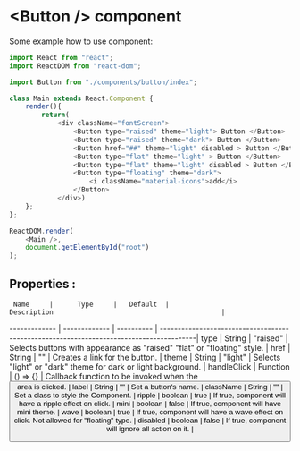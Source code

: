 # \<Button /> component 

Some example how to use component:

```javascript
import React from "react";
import ReactDOM from "react-dom";

import Button from "./components/button/index";

class Main extends React.Component {
    render(){
        return(
            <div className="fontScreen">
                <Button type="raised" theme="light"> Button </Button>
                <Button type="raised" theme="dark"> Button </Button>
                <Button href="##" theme="light" disabled > Button </Button>  
                <Button type="flat" theme="light" > Button </Button>
                <Button type="flat" theme="light" disabled > Button </Button>
                <Button type="floating" theme="dark">
                    <i className="material-icons">add</i>
                </Button>
            </div>)
    };
};

ReactDOM.render(
    <Main />,
    document.getElementById("root")
);
```
## Properties : 

     Name     |      Type     |   Default  |                                    Description                                          |          
------------- | ------------- | ---------- | ----------------------------------------------------------------------------------------| 
 type         |     String    |  "raised"  |  Selects buttons with appearance as "raised" "flat" or "floating" style.                | 
 href         |     String    |     ""     |  Creates a link for the button.                                                         | 
 theme        |     String    |  "light"   |  Selects "light" or "dark" theme for dark or light background.                          | 
 handleClick  |    Function   |  () => {}  |  Callback function to be invoked when the <Button /> area is clicked.                   | 
 label        |     String    |     ""     |  Set a button's name.                                                                   |
 className    |     String    |     ""     |  Set a class to style the Component.                                                    |
 ripple       |     boolean   |    true    |  If true, component will have a ripple effect on click.                                 |
 mini         |     boolean   |    false   |  If true, component will have mini theme.                                               |
 wave         |     boolean   |    true    |  If true, component will have a wave effect on click. Not allowed for "floating" type.  |
 disabled     |     boolean   |    false   |  If true, component will ignore all action on it.                                       |
